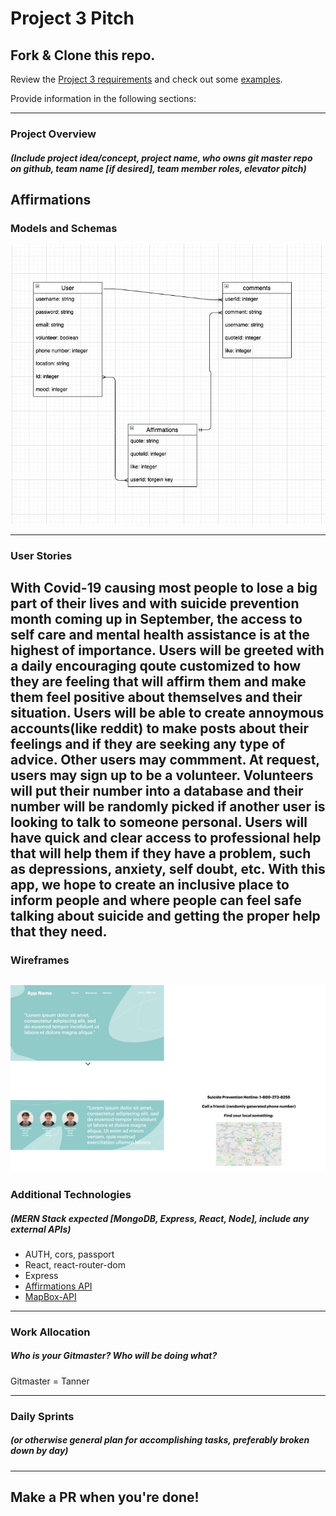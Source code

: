 # Project 3 Pitch

## Fork & Clone this repo.

Review the [Project 3 requirements](https://tmdarneille.gitbook.io/sei-ga-sea/11-projects/project-3#project-feedback-evaluation) and check out some [examples](https://tmdarneille.gitbook.io/sei-ga-sea/11-projects/past-projects/project3).

Provide information in the following sections:

----------------------------------------------------------
### Project Overview
##### (Include project idea/concept, project name, who owns git master repo on github, team name [if desired], team member roles, elevator pitch)

Affirmations 
----------------------------------------------------------
### Models and Schemas

![ERD](./erd.png)

----------------------------------------------------------
### User Stories

With Covid-19 causing most people to lose a big part of their lives and  with suicide prevention month coming up in September, 
the access to self care and mental health assistance is at the highest of importance.
Users will be greeted with a daily encouraging qoute customized to how they are feeling that will affirm them and make them feel positive about themselves and their situation.
Users will be able to create annoymous accounts(like reddit) to make posts about their feelings and if they are seeking any type of advice. Other users may commment. 
At request, users may sign up to be a volunteer. Volunteers will put their number into a database and their number will be randomly picked
if another user is looking to talk to someone personal.
Users will have quick and clear access to professional help that will help them if they have a problem, such as depressions, anxiety, 
self doubt, etc.
With this app, we hope to create an inclusive place to inform people and where people can feel safe talking about suicide and getting the proper help that they need. 
----------------------------------------------------------
### Wireframes

![Wire Frame](./wireframe.png)
----------------------------------------------------------
### Additional Technologies
##### (MERN Stack expected [MongoDB, Express, React, Node], include any external APIs)

- AUTH, cors, passport
- React, react-router-dom
- Express
- [Affirmations API](https://github.com/annthurium/affirmations#usage)
- [MapBox-API](https://github.com/mapbox/mapbox-sdk-js)

----------------------------------------------------------
### Work Allocation
##### Who is your Gitmaster? Who will be doing what? 

Gitmaster = Tanner

----------------------------------------------------------
### Daily Sprints
##### (or otherwise general plan for accomplishing tasks, preferably broken down by day)


----------------------------------------------------------

## Make a PR when you're done!
